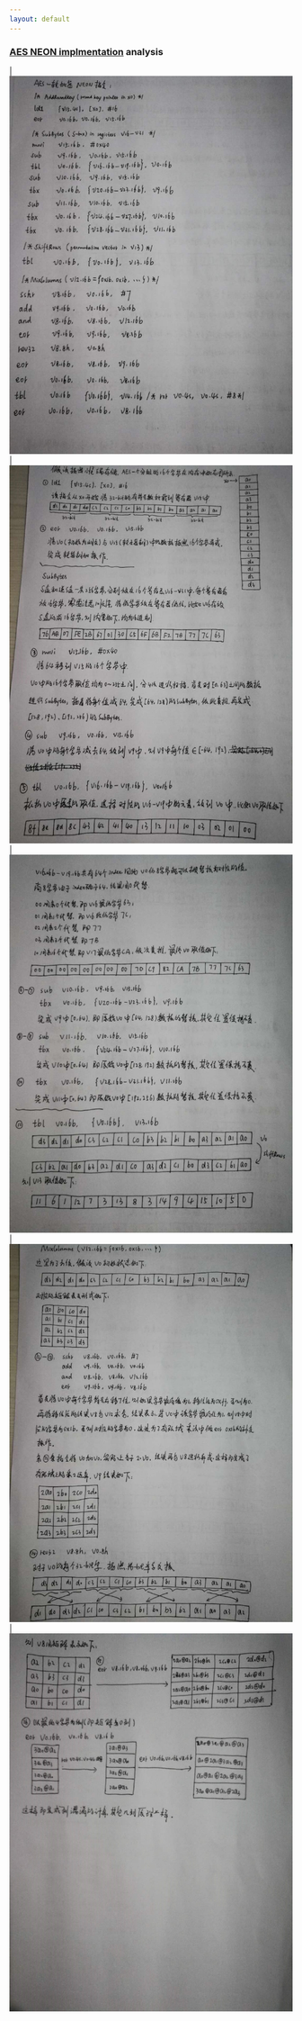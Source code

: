 ```yaml
---
layout: default
---
```


### [AES NEON implmentation](https://www.linaro.org/blog/accelerated-aes-for-the-arm64-linux-kernel/) analysis

|![aes-neon-0](./../images/aes-neon-0.jpg?raw=true)
|![aes-neon-1](./../images/aes-neon-1.jpg?raw=true)
|![aes-neon-2](./../images/aes-neon-2.jpg?raw=true)
|![aes-neon-3](./../images/aes-neon-3.jpg?raw=true)
|![aes-neon-4](./../images/aes-neon-4.jpg?raw=true)
